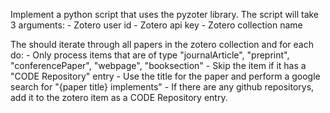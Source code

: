 Implement a python script that uses the pyzoter library. The script will take 3 arguments: 
    - Zotero user id
    - Zotero api key
    - Zotero collection name


The should iterate through all papers in the zotero collection and for each do:
    - Only process items that are of type "journalArticle", "preprint", "conferencePaper", "webpage", "booksection"
    - Skip the item if it has a "CODE Repository" entry
    - Use the title for the paper and perform a google search for "{paper title} implements"
    - If there are any github repositorys, add it to the zotero item as a CODE Repository entry.